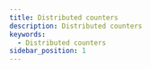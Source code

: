 ```yaml
---
title: Distributed counters
description: Distributed counters
keywords:
  - Distributed counters
sidebar_position: 1
---
```


